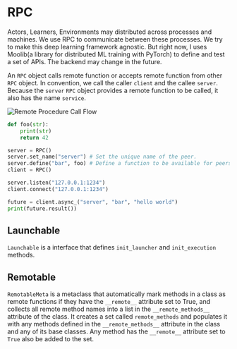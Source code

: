 # RPC

Actors, Learners, Environments may distributed across processes and machines. We use RPC to communicate between these processes. We try to make this deep learning framework agnostic. But right now, I uses Moolib(a library for distributed ML training with PyTorch) to define and test a set of APIs. The backend may change in the future.

An `RPC` object calls remote function or accepts remote function from other `RPC` object. In convention, we call the caller `client` and the callee `server`. Because the `server` `RPC` object provides a remote function to be called, it also has the name `service`.

![ Remote Procedure Call Flow](https://www.ibm.com/docs/en/ssw_aix_71/commprogramming/figures/A12C0bb01.jpg)

```python
def foo(str):
    print(str)
    return 42

server = RPC()
server.set_name("server") # Set the unique name of the peer.
server.define("bar", foo) # Define a function to be available for peers to call.
client = RPC()

server.listen("127.0.0.1:1234")
client.connect("127.0.0.1:1234")

future = client.async_("server", "bar", "hello world")
print(future.result())
```

## Launchable

`Launchable` is a interface that defines `init_launcher` and `init_execution` methods.

## Remotable

`RemotableMeta` is a metaclass that automatically mark methods in a class as remote functions if they have the `__remote__` attribute set to True, and collects all remote method names into a list in the `__remote_methods__` attribute of the class. It creates a set called `remote_methods` and populates it with any methods defined in the `__remote_methods__` attribute in the class and any of its base classes. Any method has the `__remote__` attribute set to `True` also be added to the set.

